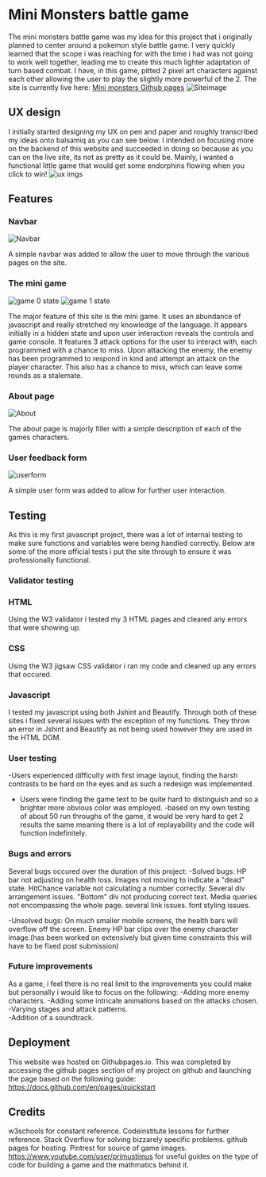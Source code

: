 # Mini Monsters battle game 

The mini monsters battle game was my idea for this project that i originally planned to center around a pokemon style battle game. I very quickly learned that the scope i was reaching for with the time i had was not going to work well together, leading me to create this much lighter adaptation of turn based combat. I have, in this game, pitted 2 pixel art characters against each other allowing the user to play the slightly more powerful of the 2. The site is currently live here: [Mini monsters Github pages](https://jakemcp97.github.io/Project2-Mini-Monsters/index.html)
![Siteimage](https://github.com/Jakemcp97/Project2-Mini-Monsters/blob/main/assets/images/site%20images.png)

## UX design

I initially started designing my UX on pen and paper and roughly transcribed my ideas onto balsamiq as you can see below. 
I intended on focusing more on the backend of this website and succeeded in doing so because as you can on the live site, its not as pretty as it could be. Mainly, i wanted a functional little game that would get some endorphins flowing when you click to win! 
![ux imgs](https://github.com/Jakemcp97/Project2-Mini-Monsters/blob/main/assets/images/wireframe.png)

## Features
### Navbar

![Navbar](https://github.com/Jakemcp97/Project2-Mini-Monsters/blob/main/assets/images/navbar.png)

A simple navbar was added to allow the user to move through the various pages on the site.

### The mini game

![game 0 state](https://github.com/Jakemcp97/Project2-Mini-Monsters/blob/main/assets/images/game0.png) ![game 1 state](https://github.com/Jakemcp97/Project2-Mini-Monsters/blob/main/assets/images/game1.png)

The major feature of this site is the mini game. It uses an abundance of javascript and really stretched my knowledge of the language. It appears initially in a hidden state and upon user interaction reveals the controls and game console. It features 3 attack options for the user to interact with, each programmed with a chance to miss. Upon attacking the enemy, the enemy has been programmed to respond in kind and attempt an attack on the player character. This also has a chance to miss, which can leave some rounds as a stalemate. 

### About page

![About](https://github.com/Jakemcp97/Project2-Mini-Monsters/blob/main/assets/images/about.png)

The about page is majorly filler with a simple description of each of the games characters. 

### User feedback form
![userform](https://github.com/Jakemcp97/Project2-Mini-Monsters/blob/main/assets/images/userform.png)

A simple user form was added to allow for further user interaction. 

## Testing

As this is my first javascript project, there was a lot of internal testing to make sure functions and variables were being handled correctly. Below are some of the more official tests i put the site through to ensure it was professionally functional. 

### Validator testing

### HTML 

Using the W3 validator i tested my 3 HTML pages and cleared any errors that were showing up.

### CSS

Using the W3 jigsaw CSS validator i ran my code and cleaned up any errors that occured. 

### Javascript

I tested my javascript using both Jshint and Beautify. Through both of these sites i fixed several issues with the exception of my functions. They throw an error in Jshint and Beautify as not being used however they are used in the HTML DOM. 

### User testing

-Users experienced difficulty with first image layout, finding the harsh contrasts to be hard on the eyes and as such a redesign was implemented. 
- Users were finding the game text to be quite hard to distinguish and so a brighter more obvious color was employed. 
-based on my own testing of about 50 run throughs of the game, it would be very hard to get 2 results the same meaning there is a lot of replayability and the code will function indefinitely. 

### Bugs and errors

Several bugs occured over the duration of this project: 
-Solved bugs:
HP bar not adjusting on health loss. 
Images not moving to indicate a "dead" state. 
HitChance variable not calculating a number correctly. 
Several div arrangement issues. 
"Bottom" div not producing correct text. 
Media queries not encompassing the whole page.
several link issues. 
font styling issues. 

-Unsolved bugs:
On much smaller mobile screens, the health bars will overflow off the screen. 
Enemy HP bar clips over the enemy character image.(has been worked on extensively but given time constraints this will have to be fixed post submission)

### Future improvements

As a game, i feel there is no real limit to the improvements you could make but personally i would like to focus on the following:
-Adding more enemy characters. 
-Adding some intricate animations based on the attacks chosen. 
-Varying stages and attack patterns.  
-Addition of a soundtrack.

## Deployment

This website was hosted on Githubpages.io. 
This was completed by accessing the github pages section of my project on github and launching the page based on the following guide: https://docs.github.com/en/pages/quickstart

## Credits

w3schools for constant reference. 
Codeinstitute lessons for further reference. 
Stack Overflow for solving bizzarely specific problems. 
github pages for hosting. 
Pintrest for source of game images. 
https://www.youtube.com/user/primustimus for useful guides on the type of code for building a game and the mathmatics behind it. 